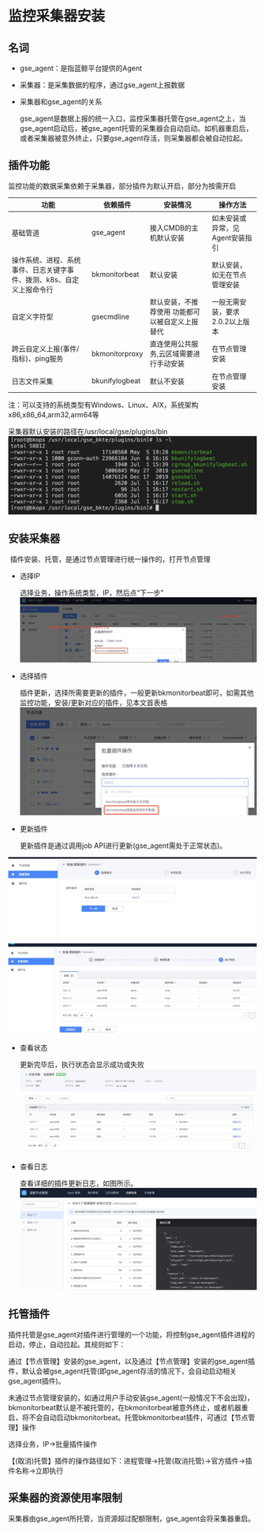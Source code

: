 # 监控采集器安装 

## 名词

* gse_agent：是指蓝鲸平台提供的Agent
* 采集器：是采集数据的程序，通过gse_agent上报数据
* 采集器和gse_agent的关系
    
    gse_agent是数据上报的统一入口，监控采集器托管在gse_agent之上，当gse_agent启动后，被gse_agent托管的采集器会自动启动。如机器重启后，或者采集器被意外终止，只要gse_agent存活，则采集器都会被自动拉起。

## 插件功能

监控功能的数据采集依赖于采集器，部分插件为默认开启，部分为按需开启

功能	| 依赖插件| 	安装情况	| 操作方法 
---|---|---|---
基础管道	 | gse_agent | 接入CMDB的主机默认安装 | 如未安装或异常，见Agent安装指引
操作系统、进程、系统事件、日志关键字事件、拨测、k8s、自定义上报命令行	 |  bkmonitorbeat | 默认安装 |  默认安装，如无在节点管理安装
自定义字符型	| gsecmdline	| 默认安装，不推荐使用 功能都可以被自定义上报替代 | 	一般无需安装，要求2.0.2以上版本
跨云自定义上报(事件/指标)、ping服务| 	bkmonitorproxy	| 直连使用公共服务,云区域需要进行手动安装	| 在节点管理安装
日志文件采集	| bkunifylogbeat| 默认不安装 | 	在节点管理安装

注：可以支持的系统类型有Windows、Linux、AIX，系统架构x86,x86_64,arm32,arm64等

采集器默认安装的路径在/usr/local/gse/plugins/bin
![](media/16612270124093.jpg)



## 安装采集器

 插件安装、托管，是通过节点管理进行统一操作的，打开节点管理

*  选择IP

    选择业务，操作系统类型，IP，然后点“下一步”
![](media/16612270215096.jpg)



* 选择插件

    插件更新，选择所需要更新的插件，一般更新bkmonitorbeat即可，如需其他监控功能，安装/更新对应的插件，见本文首表格
![](media/16612270275922.jpg)


* 更新插件
    
    更新插件是通过调用job API进行更新(gse_agent需处于正常状态)。

![](media/16612270613700.jpg)
![](media/16612270861770.jpg)


* 查看状态

    更新完毕后，执行状态会显示成功或失败
![](media/16612270957278.jpg)


* 查看日志

    查看详细的插件更新日志，如图所示。
![](media/16612271094922.jpg)


## 托管插件

插件托管是gse_agent对插件进行管理的一个功能，将控制gse_agent插件进程的启动，停止，自动拉起。其规则如下：

通过【节点管理】安装的gse_agent，以及通过【节点管理】安装的gse_agent插件，默认会被gse_agent托管(即gse_agent存活的情况下，会自动启动相关gse_agent插件)。

未通过节点管理安装的，如通过用户手动安装gse_agent(一般情况下不会出现)，bkmonitorbeat默认是不被托管的，在bkmonitorbeat被意外终止，或者机器重启，将不会自动启动bkmonitorbeat。托管bkmonitorbeat插件，可通过【节点管理】操作

选择业务，IP->批量插件操作

【(取消)托管】插件的操作路径如下：进程管理->托管(取消托管)->官方插件->插件名称->立即执行



## 采集器的资源使用率限制

采集器由gse_agent所托管，当资源超过配额限制，gse_agent会将采集器重启。





